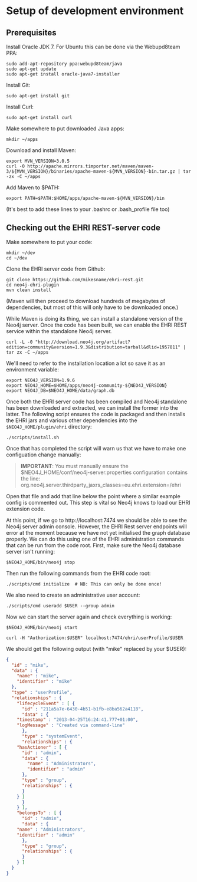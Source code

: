 # Setup of development environment

## Prerequisites

Install Oracle JDK 7. For Ubuntu this can be done via the Webupd8team PPA:

	sudo add-apt-repository ppa:webupd8team/java
	sudo apt-get update
	sudo apt-get install oracle-java7-installer 

Install Git:

	sudo apt-get install git

Install Curl:

	sudo apt-get install curl

Make somewhere to put downloaded Java apps:

	mkdir ~/apps

Download and install Maven:

	export MVN_VERSION=3.0.5
	curl -0 http://apache.mirrors.timporter.net/maven/maven-3/${MVN_VERSION}/binaries/apache-maven-${MVN_VERSION}-bin.tar.gz | tar -zx -C ~/apps

Add Maven to $PATH:

	export PATH=$PATH:$HOME/apps/apache-maven-${MVN_VERSION}/bin

(It's best to add these lines to your .bashrc or .bash_profile file too)


## Checking out the EHRI REST-server code

Make somewhere to put your code:

	mkdir ~/dev
	cd ~/dev

Clone the EHRI server code from Github:

	git clone https://github.com/mikesname/ehri-rest.git
	cd neo4j-ehri-plugin
	mvn clean install

(Maven will then proceed to download hundreds of megabytes of dependencies, but most of this will only have to be downloaded once.)

While Maven is doing its thing, we can install a standalone version of the Neo4j server. Once the code has been built, we can enable the EHRI REST service within the standalone Neo4j server.

	curl -L -0 "http://download.neo4j.org/artifact?edition=community&version=1.9.3&distribution=tarball&dlid=1957811" | tar zx -C ~/apps
	
We'll need to refer to the installation location a lot so save it as an environment variable:

	export NEO4J_VERSION=1.9.6
	export NEO4J_HOME=$HOME/apps/neo4j-community-${NEO4J_VERSION}
	export NEO4J_DB=$NEO4J_HOME/data/graph.db

Once both the EHRI server code has been compiled and Neo4j standalone has been downloaded and extracted, we can install the former into the latter. The following script ensures the code is packaged and then installs the EHRI jars and
various other dependencies into the `$NEO4J_HOME/plugin/ehri` directory:

	./scripts/install.sh

Once that has completed the script will warn us that we have to make one configuation change manually:

> **IMPORTANT**: You must manually ensure the $NEO4J_HOME/conf/neo4j-server.properties configuration contains the line:
>   org.neo4j.server.thirdparty_jaxrs_classes=eu.ehri.extension=/ehri

Open that file and add that line below the point where a similar example config is commented out. This step is vital so Neo4j knows to load our EHRI extension code.

At this point, if we go to http://localhost:7474 we should be able to see the Neo4j server admin console. However, the EHRI Rest server endpoints will error at the moment because we have not yet initialised the graph database properly. We can do this using one of the EHRI administration commands that can be run from the code root. First, make sure the Neo4j database server isn't running:

	$NEO4J_HOME/bin/neo4j stop

Then run the following commands from the EHRI code root:

	./scripts/cmd initialize  # NB: This can only be done once!

We also need to create an administrative user account:

	./scripts/cmd useradd $USER --group admin

Now we can start the server again and check everything is working:

	$NEO4J_HOME/bin/neo4j start

	curl -H "Authorization:$USER" localhost:7474/ehri/userProfile/$USER

We should get the following output (with "mike" replaced by your $USER):

```json
{
  "id" : "mike",
  "data" : {
    "name" : "mike",
    "identifier" : "mike"
  },
  "type" : "userProfile",
  "relationships" : {
    "lifecycleEvent" : [ {
      "id" : "211a5a7e-6430-4b51-b1fb-e8ba562a4118",
      "data" : {
    "timestamp" : "2013-04-25T16:24:41.777+01:00",
    "logMessage" : "Created via command-line"
      },
      "type" : "systemEvent",
      "relationships" : {
    "hasActioner" : [ {
      "id" : "admin",
      "data" : {
        "name" : "Administrators",
        "identifier" : "admin"
      },
      "type" : "group",
      "relationships" : {
      }
    } ]
      }
    } ],
    "belongsTo" : [ {
      "id" : "admin",
      "data" : {
    "name" : "Administrators",
    "identifier" : "admin"
      },
      "type" : "group",
      "relationships" : {
      }
    } ]
  }
}
```
